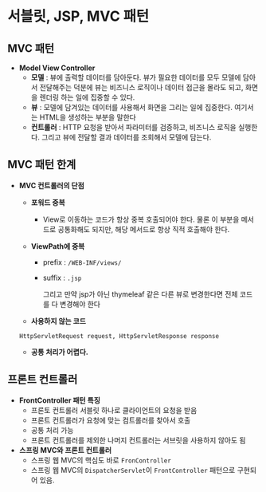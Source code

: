 # 서블릿, JSP, MVC 패턴

## ****MVC 패턴****

- **Model View Controller**
    - **모델** : 뷰에 출력할 데이터를 담아둔다. 뷰가 필요한 데이터를 모두 모델에 담아서 전달해주는 덕분에 뷰는 비즈니스 로직이나 데이터 접근을 몰라도 되고, 화면을 렌더링 하는 일에 집중할 수 있다.
    - **뷰** : 모델에 담겨있는 데이터를 사용해서 화면을 그리는 일에 집중한다. 여기서는 HTML을 생성하는 부분을 말한다
    - **컨트롤러** : HTTP 요청을 받아서 파라미터를 검증하고, 비즈니스 로직을 실행한다. 그리고 뷰에 전달할 결과 데이터를 조회해서 모델에 담는다.

## **MVC 패턴 한계**

- **MVC 컨트롤러의 단점**
    - **포워드 중복**
        - View로 이동하는 코드가 항상 중복 호출되어야 한다. 물론 이 부분을 메서드로 공통화해도 되지만, 해당 메서드로 항상 직적 호출해야 한다.
    - **ViewPath에 중복**
        - prefix : `/WEB-INF/views/`
        - suffix : `.jsp`
            
            그리고 만약 jsp가 아닌 thymeleaf 같은 다른 뷰로 변경한다면 전체 코드를 다 변경해야 한다
            
    - **사용하지 않는 코드**
    
    `HttpServletRequest request, HttpServletResponse response`
    
    - **공통 처리가 어렵다.**

## **프론트 컨트롤러**

- **FrontController 패턴 특징**
    - 프론토 컨트롤러 서블릿 하나로 클라이언트의 요청을 받음
    - 프론트 컨트롤러가 요청에 맞는 컴트롤러를 찾아서 호출
    - 공통 처리 가능
    - 프론트 컨트롤러를 제외한 나머지 컨트롤러는 서브릿을 사용하지 않아도 됨
- **스프링 MVC와 프론트 컨트롤러**
    - 스프링 웹 MVC의 핵심도 바로 `FronController`
    - 스프링 웹 MVC의 `DispatcherServlet`이 `FrontController` 패턴으로 구현되어 있음.
